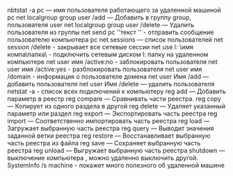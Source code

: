 nbtstat -a pc — имя пользователя работающего за удаленной машиной pc
net localgroup group user /add — Добавить в группу group, пользователя user
net localgroup group user /delete — Удалить пользователя из группы
net send pc ''текст '' - отправить сообщение пользователю компьютера pc
net sessions — список пользователей
net session /delete - закрывает все сетевые сессии
net use l: \\имя компа\папка\ - подключить сетевым диском l: папку на удаленном компьютере
net user имя /active:no - заблокировать пользователя
net user имя /active:yes - разблокировать пользователя
net user имя /domain - информация о пользователе домена
net user Имя /add — добавить пользователя
net user Имя /delete — удалить пользователя
netstat -a - список всех подключений к компьютеру
reg add — Добавить параметр в реестр
reg compare — Сравнивать части реестра.
reg copy — Копирует из одного раздела в другой
reg delete — Удаляет указанный параметр или раздел
reg export — Экспортировать часть реестра
reg import — Соответственно импортировать часть реестра
reg load — Загружает выбранную часть реестра
reg query — Выводит значения заданной ветки реестра
reg restore — Восстанавливает выбранную часть реестра из файла
reg save — Сохраняет выбранную часть реестра
reg unload — Выгружает выбранную часть реестра
shutdown — выключение компьютера , можно удаленно выключить другой.
SystemInfo /s machine - покажет много полезного об удаленной машине